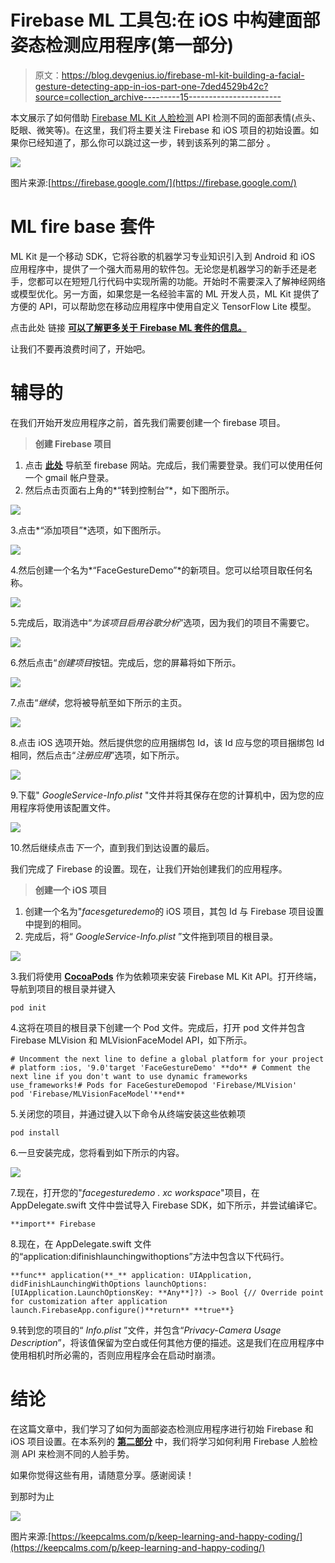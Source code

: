 # Firebase ML 工具包:在 iOS 中构建面部姿态检测应用程序(第一部分)

> 原文：<https://blog.devgenius.io/firebase-ml-kit-building-a-facial-gesture-detecting-app-in-ios-part-one-7ded4529b42c?source=collection_archive---------15----------------------->

本文展示了如何借助 [Firebase ML Kit 人脸检测](https://firebase.google.com/docs/ml-kit/detect-faces) API 检测不同的面部表情(点头、眨眼、微笑等)。在这里，我们将主要关注 Firebase 和 iOS 项目的初始设置。如果你已经知道了，那么你可以跳过这一步，转到该系列的第二部分 。

![](img/07aaf47fe93e2641b3d162bca2984f10.png)

图片来源:[https://firebase.google.com/](https://firebase.google.com/)

# ML fire base 套件

ML Kit 是一个移动 SDK，它将谷歌的机器学习专业知识引入到 Android 和 iOS 应用程序中，提供了一个强大而易用的软件包。无论您是机器学习的新手还是老手，您都可以在短短几行代码中实现所需的功能。开始时不需要深入了解神经网络或模型优化。另一方面，如果您是一名经验丰富的 ML 开发人员，ML Kit 提供了方便的 API，可以帮助您在移动应用程序中使用自定义 TensorFlow Lite 模型。

点击此处 链接 [**可以了解更多关于 Firebase ML 套件的信息。**](https://firebase.google.com/docs/ml-kit)

让我们不要再浪费时间了，开始吧。

# 辅导的

在我们开始开发应用程序之前，首先我们需要创建一个 firebase 项目。

> **创建 Firebase 项目**

1.  点击 [**此处**](https://firebase.google.com/) 导航至 firebase 网站。完成后，我们需要登录。我们可以使用任何一个 gmail 帐户登录。
2.  然后点击页面右上角的*“转到控制台”*，如下图所示。

![](img/3383f63b8deb3524e17db51218ee4f4f.png)

3.点击*“添加项目”*选项，如下图所示。

![](img/8cc4fea8cdc85a29f929711c8928cb50.png)

4.然后创建一个名为*“FaceGestureDemo”*的新项目。您可以给项目取任何名称。

![](img/a7350252302e7145701d651964918b8a.png)

5.完成后，取消选中“*为该项目启用谷歌分析*”选项，因为我们的项目不需要它。

![](img/763324bda81e2984c678889b14e31277.png)

6.然后点击“*创建项目*按钮。完成后，您的屏幕将如下所示。

![](img/3bbefa0acb98894d1de68698aa0e68db.png)

7.点击“*继续*，您将被导航至如下所示的主页。

![](img/452b6b796f9298d521688dd96e70379b.png)

8.点击 iOS 选项开始。然后提供您的应用捆绑包 Id，该 Id 应与您的项目捆绑包 Id 相同，然后点击“*注册应用*”选项，如下所示。

![](img/7bb5cafe6d59ee44adb7e698a028126b.png)

9.下载" *GoogleService-Info.plist* "文件并将其保存在您的计算机中，因为您的应用程序将使用该配置文件。

![](img/946c97602950503b0f8afb7fb7f0d645.png)

10.然后继续点击*下一个*，直到我们到达设置的最后。

我们完成了 Firebase 的设置。现在，让我们开始创建我们的应用程序。

> **创建一个 iOS 项目**

1.  创建一个名为"*facesgeturedemo*的 iOS 项目，其包 Id 与 Firebase 项目设置中提到的相同。
2.  完成后，将“ *GoogleService-Info.plist* ”文件拖到项目的根目录。

![](img/df48184c49532e4abb4a5db123985b87.png)

3.我们将使用 [**CocoaPods**](https://cocoapods.org/) 作为依赖项来安装 Firebase ML Kit API。打开终端，导航到项目的根目录并键入

```
pod init
```

4.这将在项目的根目录下创建一个 Pod 文件。完成后，打开 pod 文件并包含 Firebase MLVision 和 MLVisionFaceModel API，如下所示。

```
# Uncomment the next line to define a global platform for your project
# platform :ios, '9.0'target 'FaceGestureDemo' **do** # Comment the next line if you don't want to use dynamic frameworks
use_frameworks!# Pods for FaceGestureDemopod 'Firebase/MLVision'
pod 'Firebase/MLVisionFaceModel'**end**
```

5.关闭您的项目，并通过键入以下命令从终端安装这些依赖项

```
pod install
```

6.一旦安装完成，您将看到如下所示的内容。

![](img/74f49353f87bb050103570d41ab23ec1.png)

7.现在，打开您的"*facegesturedemo . xc workspace*"项目，在 AppDelegate.swift 文件中尝试导入 Firebase SDK，如下所示，并尝试编译它。

```
**import** Firebase
```

8.现在，在 AppDelegate.swift 文件的“application:difinishlaunchingwithoptions”方法中包含以下代码行。

```
**func** application(**_** application: UIApplication, didFinishLaunchingWithOptions launchOptions: [UIApplication.LaunchOptionsKey: **Any**]?) -> Bool {// Override point for customization after application launch.FirebaseApp.configure()**return** **true**}
```

9.转到您的项目的“ *Info.plist* ”文件，并包含“*Privacy-Camera Usage Description*”，将该值保留为空白或任何其他方便的描述。这是我们在应用程序中使用相机时所必需的，否则应用程序会在启动时崩溃。

# 结论

在这篇文章中，我们学习了如何为面部姿态检测应用程序进行初始 Firebase 和 iOS 项目设置。在本系列的 [**第二部分**](https://medium.com/p/2f5322906d1d/edit) 中，我们将学习如何利用 Firebase 人脸检测 API 来检测不同的人脸手势。

如果你觉得这些有用，请随意分享。感谢阅读！

到那时为止

![](img/ddab51b8952d57baffcba86fc9ffc793.png)

图片来源:[https://keepcalms.com/p/keep-learning-and-happy-coding/](https://keepcalms.com/p/keep-learning-and-happy-coding/)